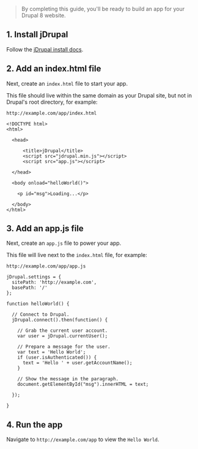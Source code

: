> By completing this guide, you'll be ready to build an app for your Drupal 8 website.

## 1. Install jDrupal

Follow the [jDrupal install docs](Install).

## 2. Add an index.html file

Next, create an `index.html` file to start your app.

This file should live within the same domain as your Drupal site, but not in Drupal's root directory, for example:

`http://example.com/app/index.html`

```
<!DOCTYPE html>
<html>

  <head>

      <title>jDrupal</title>
      <script src="jdrupal.min.js"></script>
      <script src="app.js"></script>

  </head>

  <body onload="helloWorld()">
    
    <p id="msg">Loading...</p>
    
  </body>
</html>
```

## 3. Add an app.js file

Next, create an `app.js` file to power your app.

This file will live next to the `index.html` file, for example:
                                                 
`http://example.com/app/app.js`

```
jDrupal.settings = {
  sitePath: 'http://example.com',
  basePath: '/'
};
          
function helloWorld() {

  // Connect to Drupal.
  jDrupal.connect().then(function() {

    // Grab the current user account.
    var user = jDrupal.currentUser();

    // Prepare a message for the user.
    var text = 'Hello World';
    if (user.isAuthenticated()) {
      text = 'Hello ' + user.getAccountName();
    }

    // Show the message in the paragraph.
    document.getElementById("msg").innerHTML = text;

  });
  
}
```

## 4. Run the app

Navigate to `http://example.com/app` to view the `Hello World`.